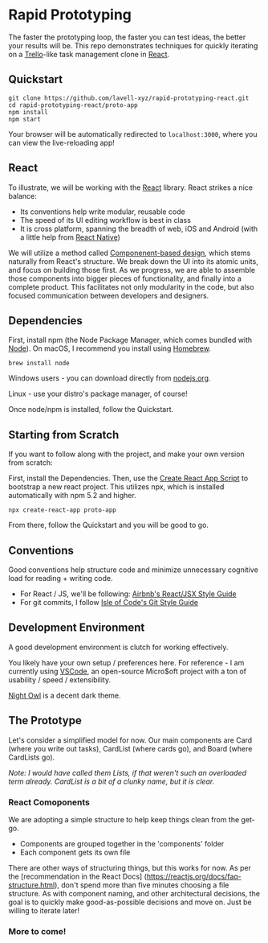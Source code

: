 # Rapid Prototyping

The faster the prototyping loop, the faster you can test ideas, the better your
results will be. This repo demonstrates techniques for quickly iterating
on a [Trello](https://trello.com)-like task management clone in [React](https://reactjs.org).

## Quickstart

```
git clone https://github.com/lavell-xyz/rapid-prototyping-react.git
cd rapid-prototyping-react/proto-app
npm install 
npm start
```

Your browser will be automatically redirected to ```localhost:3000```, where
you can view the live-reloading app!


## React

To illustrate, we will be working with the [React](https://reactjs.org/) library. 
React strikes a nice balance: 

- Its conventions help write modular, reusable code
- The speed of its  UI editing workflow is best in class 
- It is cross platform, spanning the breadth of web, iOS and Android (with a
little help from [React Native](https://facebook.github.io/react-native/))

We will utilize a method called [Componenent-based design](https://medium.com/@_alanbsmith/component-based-design-168811e0c4ab),
which stems naturally from React's structure. We break down the UI into its 
atomic units, and focus on building those first. As we progress, we are able to assemble
those components into bigger pieces of functionality, and finally into a complete product.
This facilitates not only modularity in the code, but also focused communication between
developers and designers.

##  Dependencies

First, install npm (the Node Package Manager, which comes bundled with [Node](https://nodejs.org/en/)). On macOS, I recommend you install using [Homebrew](https://brew.sh/). 

```
brew install node
```

Windows users - you can download directly from [nodejs.org](https://nodejs.org/en/download/). 

Linux - use your distro's package manager, of course!

Once node/npm is installed, follow the Quickstart.

## Starting from Scratch

If you want to follow along with the project, and make your own version
from scratch:

First, install the Dependencies. Then, use the [Create React App Script](https://github.com/facebook/create-react-app) to bootstrap a new react project. This utilizes npx, which is installed automatically with npm 5.2 and higher.

```
npx create-react-app proto-app
```

From there, follow the Quickstart and you will be good to go.


## Conventions

Good conventions help structure code and minimize unnecessary cognitive load for
reading + writing code.

- For React / JS, we'll be following: [Airbnb's React/JSX Style Guide](https://github.com/airbnb/javascript/tree/master/react)
- For git commits, I follow [Isle of Code's Git Style Guide](https://github.com/isleofcode/style-guide/blob/master/commit-style-guides.md)


## Development Environment

A good development environment is clutch for working effectively. 

You likely have your own setup / preferences here. For reference - I am currently
using [VSCode](https://code.visualstudio.com/), an open-source Micro$oft project 
with a ton of usability / speed / extensibility. 

[Night Owl](https://marketplace.visualstudio.com/items?itemName=sdras.night-owl) is 
a decent dark theme.

## The Prototype

Let's consider a simplified model for now. Our main components are
Card (where you write out tasks), CardList (where cards go), and Board (where CardLists go).

_Note: I would have called them Lists, if that weren't such
an overloaded term already. CardList is a bit of a clunky name,
but it is clear._

### React Comoponents

We are adopting a simple structure to help keep things clean
from the get-go. 

* Components are grouped together in the 'components' folder
* Each component gets its own file

There are other ways of structuring things, but this works for now.
As per the [recommendation in the React Docs]
(https://reactjs.org/docs/faq-structure.html), don't spend more than five minutes
choosing a file structure. As with component naming, and other 
architectural decisions, the goal is to quickly make 
good-as-possible decisions and move on. Just be willing to iterate later!

### More to come!
